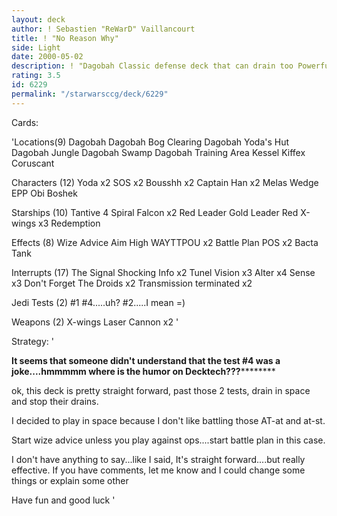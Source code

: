 ```yaml
---
layout: deck
author: ! Sebastien "ReWarD" Vaillancourt
title: ! "No Reason Why"
side: Light
date: 2000-05-02
description: ! "Dagobah Classic defense deck that can drain too Powerfull"
rating: 3.5
id: 6229
permalink: "/starwarsccg/deck/6229"
---
```

Cards: 

'Locations(9)
Dagobah
Dagobah Bog Clearing
Dagobah Yoda's Hut
Dagobah Jungle
Dagobah Swamp
Dagobah Training Area
Kessel
Kiffex
Coruscant

Characters (12)
Yoda x2
SOS x2
Bousshh x2
Captain Han x2
Melas
Wedge
EPP Obi
Boshek

Starships (10)
Tantive 4
Spiral
Falcon x2
Red Leader
Gold Leader
Red X-wings x3
Redemption

Effects (8)
Wize Advice
Aim High
WAYTTPOU x2
Battle Plan
POS x2
Bacta Tank

Interrupts (17)
The Signal
Shocking Info x2
Tunel Vision x3
Alter x4
Sense x3
Don't Forget The Droids x2
Transmission terminated x2

Jedi Tests (2)
#1
#4.....uh?
#2.....I mean =)

Weapons (2)
X-wings Laser Cannon x2
'

Strategy: '

********It seems that someone didn't understand that the test #4 was a joke....hmmmmm where is the humor on Decktech???****************



ok, this deck is pretty straight forward, past those 2 tests, drain in space and stop their drains.

I decided to play in space because I don't like battling those AT-at and at-st.

Start wize advice unless you play against ops....start battle plan in this case.

I don't have anything to say...like I said, It's straight forward....but really effective. If you have comments, let me know and I could change some things or explain some other

Have fun and good luck  '
